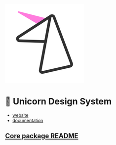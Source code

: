 [![Logo](packages/docs/docs/.vuepress/public/img/icon-med.png)](ttps://unicorn-design-system.surge.sh/)

# 🦄 Unicorn Design System

- [website](https://unicorn-design-system.surge.sh/)
- [documentation](https://unicorn-design-system.surge.sh/api/)

## [Core package README](/core/README.md)